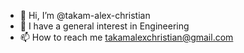 - 👋 Hi, I’m @takam-alex-christian
- 👀 I have a general interest in Engineering
- 📫 How to reach me takamalexchristian@gmail.com

<!--- --->
